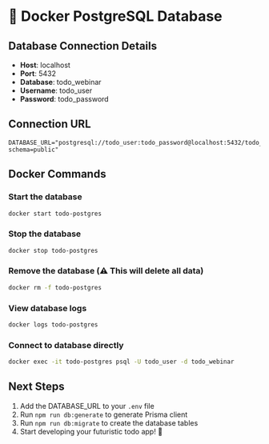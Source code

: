 # 🐳 Docker PostgreSQL Database

## Database Connection Details

- **Host**: localhost
- **Port**: 5432
- **Database**: todo_webinar
- **Username**: todo_user
- **Password**: todo_password

## Connection URL

```
DATABASE_URL="postgresql://todo_user:todo_password@localhost:5432/todo_webinar?schema=public"
```

## Docker Commands

### Start the database

```bash
docker start todo-postgres
```

### Stop the database

```bash
docker stop todo-postgres
```

### Remove the database (⚠️ This will delete all data)

```bash
docker rm -f todo-postgres
```

### View database logs

```bash
docker logs todo-postgres
```

### Connect to database directly

```bash
docker exec -it todo-postgres psql -U todo_user -d todo_webinar
```

## Next Steps

1. Add the DATABASE_URL to your `.env` file
2. Run `npm run db:generate` to generate Prisma client
3. Run `npm run db:migrate` to create the database tables
4. Start developing your futuristic todo app! 🚀

